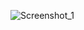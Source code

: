 ![Screenshot_1](https://user-images.githubusercontent.com/67514668/97423637-b8d92180-1939-11eb-8c0b-577d0f8f3258.png)
